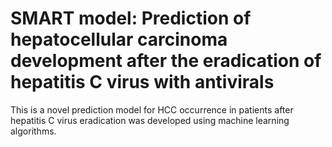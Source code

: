 # SMART model: Prediction of hepatocellular carcinoma development after the eradication of hepatitis C virus with antivirals
This is a novel prediction model for HCC occurrence in patients after hepatitis C virus eradication was developed using machine learning algorithms. 
